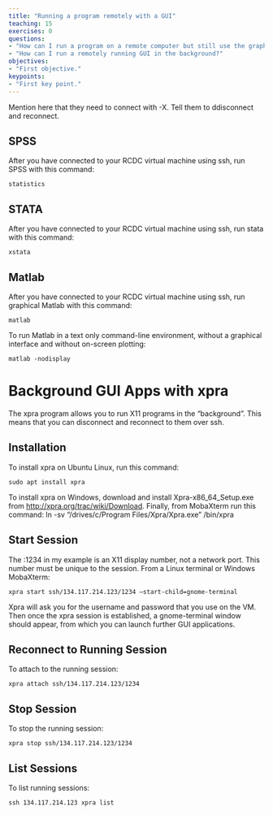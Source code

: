 ```yaml
---
title: "Running a program remotely with a GUI"
teaching: 15
exercises: 0
questions:
- "How can I run a program on a remote computer but still use the graphical user interface that I'm used to?"
- "How can I run a remotely running GUI in the background?"
objectives:
- "First objective."
keypoints:
- "First key point."
---
```


Mention here that they need to connect with -X. Tell them to ddisconnect and reconnect.

## SPSS

After you have connected to your RCDC virtual machine using ssh, run SPSS with this command:

~~~
statistics
~~~

## STATA

After you have connected to your RCDC virtual machine using ssh, run stata with this command:
~~~
xstata
~~~

## Matlab

After you have connected to your RCDC virtual machine using ssh, run graphical Matlab with this command:

~~~
matlab
~~~

To run Matlab in a text only command-line environment, without a graphical interface and without on-screen plotting:

~~~
matlab -nodisplay
~~~

# Background GUI Apps with xpra

The xpra program allows you to run X11 programs in the “background”.  This means that you can disconnect and reconnect to them over ssh.

## Installation

To install xpra on Ubuntu Linux, run this command:

~~~
sudo apt install xpra
~~~
To install xpra on Windows, download and install Xpra-x86_64_Setup.exe from http://xpra.org/trac/wiki/Download.  Finally, from MobaXterm run this command:
ln -sv “/drives/c/Program Files/Xpra/Xpra.exe” /bin/xpra

## Start Session

The :1234 in my example is an X11 display number, not a network port. This number must be unique to the session. From a Linux terminal or Windows MobaXterm:

~~~
xpra start ssh/134.117.214.123/1234 –start-child=gnome-terminal
~~~

Xpra will ask you for the username and password that you use on the VM.  Then once the xpra session is established, a gnome-terminal window should appear, from which you can launch further GUI applications.

## Reconnect to Running Session

To attach to the running session:
~~~
xpra attach ssh/134.117.214.123/1234
~~~

## Stop Session

To stop the running session:

~~~
xpra stop ssh/134.117.214.123/1234
~~~

## List Sessions

To list running sessions:

~~~
ssh 134.117.214.123 xpra list
~~~
